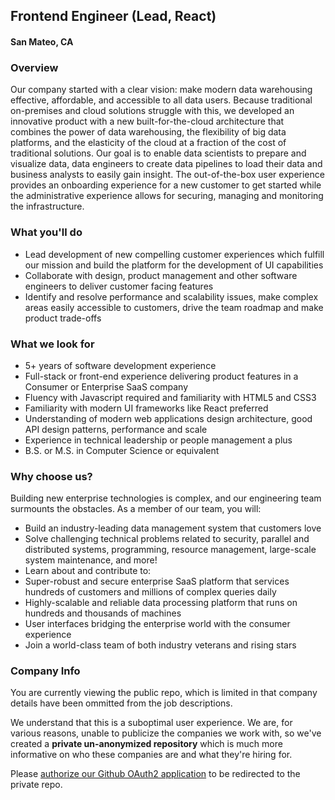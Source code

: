 ## Frontend Engineer (Lead, React)
#### San Mateo, CA

### Overview
Our company started with a clear vision: make modern data warehousing effective, affordable, and accessible to all data users. Because traditional on-premises and cloud solutions struggle with this, we developed an innovative product with a new built-for-the-cloud architecture that combines the power of data warehousing, the flexibility of big data platforms, and the elasticity of the cloud at a fraction of the cost of traditional solutions. 
Our goal is to enable data scientists to prepare and visualize data, data engineers to create data pipelines to load their data and business analysts to easily gain insight. The out-of-the-box user experience provides an onboarding experience for a new customer to get started while the administrative experience allows for securing, managing and monitoring the infrastructure.  

### What you'll do
+ Lead development of new compelling customer experiences which fulfill our mission and build the platform for the development of UI capabilities
+ Collaborate with design, product management and other software engineers to deliver customer facing features
+ Identify and resolve performance and scalability issues, make complex areas easily accessible to customers, drive the team roadmap and make product trade-offs

### What we look for
+ 5+ years of software development experience
+ Full-stack or front-end experience delivering product features in a Consumer or Enterprise SaaS company
+ Fluency with Javascript required and familiarity with HTML5 and CSS3
+ Familiarity with modern UI frameworks like React preferred
+ Understanding of modern web applications design architecture, good API design patterns, performance and scale
+ Experience in technical leadership or people management a plus
+ B.S. or M.S. in Computer Science or equivalent

### Why choose us?
Building new enterprise technologies is complex, and our engineering team surmounts the obstacles. As a member of our team, you will:
+ Build an industry-leading data management system that customers love
+ Solve challenging technical problems related to security, parallel and distributed systems, programming, resource management, large-scale system maintenance, and more!
+ Learn about and contribute to:
+ Super-robust and secure enterprise SaaS platform that services hundreds of customers and millions of complex queries daily
+ Highly-scalable and reliable data processing platform that runs on hundreds and thousands of machines
+ User interfaces bridging the enterprise world with the consumer experience
+ Join a world-class team of both industry veterans and rising stars



### Company Info
You are currently viewing the public repo, which is limited in that company details have been ommitted from the job descriptions.  
    
We understand that this is a suboptimal user experience.  We are, for various reasons, unable to publicize the companies we work with, so we've
created a **private un-anonymized repository** which is much more informative on who these companies are and what they're hiring for.  
    
Please [authorize our Github OAuth2 application](https://letsrockit.co/users/auth/github?job_id=u25vd2zsywtl-frontend-engineer-lead-react) to be redirected to the private repo.
